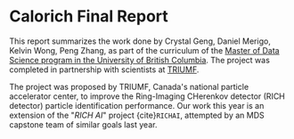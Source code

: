# Calorich Final Report

This report summarizes the work done by Crystal Geng, Daniel Merigo, Kelvin Wong, Peng Zhang, as part of the curriculum of the [Master of Data Science program in the University of British Columbia](https://masterdatascience.ubc.ca/). The project was completed in partnership with scientists at [TRIUMF](https://triumf.ca).

The project was proposed by TRIUMF, Canada's national particle accelerator center, to improve the Ring-Imaging CHerenkov detector (RICH detector) particle identification performance. Our work this year is an extension of the "*RICH AI*" project {cite}`RICHAI`, attempted by an MDS capstone team of similar goals last year.

```{tableofcontents}
```
